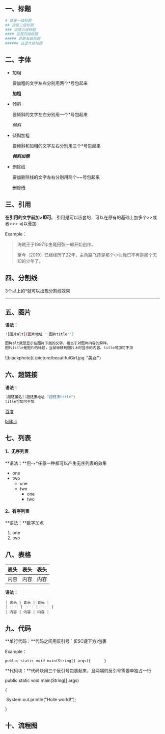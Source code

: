 



## 一、标题

  

```bash
# 这是一级标题
## 这是二级标题
### 这是三级标题
#### 这是四级标题
##### 这是五级标题
###### 这是六级标题
```

##  二、字体

* 加粗

  要加粗的文字左右分别用两个*号包起来 

  **加粗**

* 倾斜

  要倾斜的文字左右分别用一个*号包起来 

  *倾斜*

* 倾斜加粗

  要倾斜和加粗的文字左右分别用三个*号包起来 

  ***倾斜加粗***

* 删除线

  要加删除线的文字左右分别用两个~~号包起来 

  ~~删除线~~

## 三、引用

**在引用的文字前加>即可**。 引用是可以嵌套的，可以在原有的基础上加多个>>或者>>> 可以叠加

Example：

> 海贼王于1997年由尾田弦一郎开始创作。
>
> 至今（2019）已经经历了22年，主角路飞还是那个小伙我已不再是那个无知的少年了。

## 四、分割线

3个以上的*就可以出现分割线效果

****

## 五、图片

**语法：**

```bash
![图片alt](图片地址 ''图片title'')

图片alt就是显示在图片下面的文字，相当于对图片内容的解释。
图片title是图片的标题，当鼠标移到图片上时显示的内容。title可加可不加
```

![blackphoto](./picture/beautifulGirl.jpg ''美女'')

##  六、超链接

**语法：**

```csharp
[超链接名](超链接地址 "超链接title")
title可加可不加
```

[百度](https://www.baidu.com/)

[bilibili](https://www.bilibili.com/)



## 七、列表

#### 1、无序列表

**语法：**用-+*任意一种都可以产生无序列表的效果

- one
- two
  + one
  + two
    * one
    * two

#### 2、有序列表

**语法：**数字加点

1. one
2. two

## 八、表格

| 表头 | 表头 | 表头 |
| ---- | ---- | ---- |
| 内容 | 内容 | 内容 |

**语法：**

```
| 表头 | 表头 | 表头 |
| ---- | ---- | ---- |
| 内容 | 内容 | 内容 |
```





## 九、代码

**单行代码：**代码之间用反引号 ` (ESC键下方)包裹

Example：

`public static void main(String[] args){      } `

**代码块：**代码块用三个反引号包裹起来，且两端的反引号需要单独占一行

public static void main(String[] args)

{

​	System.out.println("Holle world!");

}



## 十、流程图



